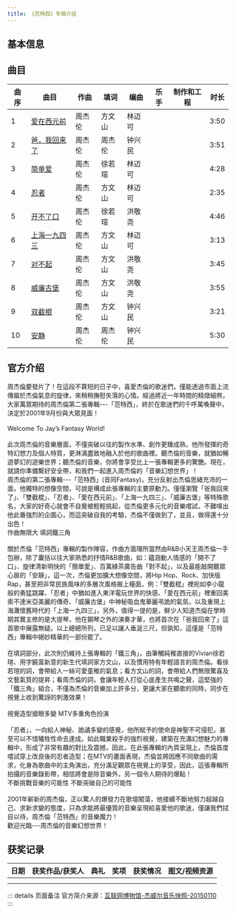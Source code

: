 ```yaml
---
title: 《范特西》专辑介绍
---
```


## 基本信息

## 曲目
| 曲序|曲目|作曲|填词|编曲|乐手|制作和工程|时长|
| ------ | ------ | ------ | ------ | ------ | ------ | ------ | ------ |
| 1  |  [爱在西元前](/composition/cd/01/01_love-before-bc.md) | 周杰伦  |方文山 | 林迈可  |   |   | 3:50 |
| 2  |  [爸，我回来了](/composition/cd/01/02_dad,i'm-home.md) | 周杰伦  |周杰伦 | 钟兴民  |   |   | 3:51 |
| 3  |  [简单爱](/composition/cd/01/03_simple-love.md) | 周杰伦  |徐若瑄 | 林迈可  |   |   | 4:28 |
| 4  |  [忍者](/composition/cd/01/04_ninja.md) | 周杰伦  |方文山 | 林迈可  |   |   | 2:35 |
| 5  |  [开不了口](/composition/cd/01/05_i-find-it-hard-to-say.md) | 周杰伦  |徐若瑄 | 洪敬尧  |   |   | 4:46 |
| 6  |  [上海一九四三](/composition/cd/01/06_shanghai-1943.md) | 周杰伦  |方文山 | 林迈可  |   |   | 3:13 |
| 7  |  [对不起](/composition/cd/01/07_sorry.md) | 周杰伦  |方文山 | 洪敬尧  |   |   | 3:45 |
| 8  |  [威廉古堡](/composition/cd/01/08_william-castle.md) | 周杰伦  |方文山 | 洪敬尧  |   |   | 3:55 |
| 9  |  [双截棍](/composition/cd/01/09_nunchucks.md) | 周杰伦  |方文山 | 钟兴民  |   |   | 3:21 |
| 10  |  [安静](/composition/cd/01/10_silence.md) | 周杰伦  |周杰伦 | 钟兴民  |   |   | 5:30 |


## 官方介绍

周杰倫要發片了！在這段不算短的日子中，喜愛杰倫的歌迷們，僅能透過市面上流傳屬於杰倫氣息的旋律，來稍稍撫慰失落的心情。經過將近一年時間的精燉細熬，大家萬眾期待的周杰倫第二張專輯---「范特西」，終於在歌迷們的千呼萬喚聲中，決定於2001年9月份與大眾見面！<br/>
<br/>
 Welcome To Jay’s Fantasy World!<br/>
<br/>
此次周杰倫的音樂層面，不僅突破以往的製作水準、創作更臻成熟，他所發揮的奇特幻想力及個人特質，更淋漓盡致地融入於他的歌曲裡。聽杰倫的音樂，就猶如暢遊夢幻的遊樂世界；聽杰倫的音樂，你將會享受比上一張專輯更多的驚艷。現在，就請你準備繫好安全帶，和我們一起進入周杰倫的「音樂幻想世界」！<br/>
周杰倫的第二張專輯---「范特西」(音同Fantasy)，充分反射出杰倫思緒充沛的一面，他獨特的想像空間，可說是構成此張專輯的主要原動力。僅僅瀏覽「爸我回來了」、「雙截棍」、「忍者」、「愛在西元前」、「上海一九四三」、「威廉古堡」等特殊歌名，大家的好奇心就會不自覺被輕輕挑起，從杰倫更多元化的音樂嚐試，不難嗅出他此番強烈的企圖心，而這突破自我的考驗，杰倫不僅做到了，並且，做得還十分出色！
<br/>
 作曲無限大 填詞鐵三角 <br/>
<br/>
關於杰倫「范特西」專輯的製作陣容，作曲方面理所當然由R&B小天王周杰倫一手包辦，除了囊括以往大家熟悉的抒情R&B歌曲，如：蘊涵動人情感的「開不了口」、旋律清新明快的「簡單愛」、百萬綠茶廣告曲「對不起」，以及最能敲開聽眾心扉的「安靜」，這一次，杰倫更加擴大想像空間，將Hip Hop、Rock、加快版Rap，甚至把非常民族風味的多層次風格搬上檯面，例：「雙截棍」裡宛如李小龍般的勇猛跳躍、「忍者」中猶如進入東洋電玩世界的快感、「愛在西元前」裡重回美索不達米亞美麗的傳奇、「威廉古堡」中神秘吸血鬼華麗弔詭的氣氛，以及重現上海灘懷舊時代的「上海一九四三」，另外，值得一提的是，鮮少人知道杰倫在學時期其實主修的是大提琴，他在鋼琴之外的演奏才華，也將首次在「爸我回來了」這首歌中展露無疑。以上總總所列，已足以讓人垂涎三尺，但孰知，這僅是「范特西」專輯中絕妙精華的一部份罷了。<br/>
<br/>
在填詞部分，此次則仍維持上張專輯的「鐵三角」，由筆觸純稚直接的Vivian徐若瑄、用字饒富新意的新生代填詞家方文山，以及慣用特有年輕語言的周杰倫。看徐若瑄的詞，會帶給人一絲可愛童稚的氣息；看方文山的詞，會帶給人們無限驚喜及文藝氣質的提昇；看周杰倫的詞，會讓年輕人打從心底產生共鳴之聲，這堅強的「鐵三角」組合，不僅為杰倫的音樂加上許多分，更讓大家在聽歌的同時，同步在視覺上收到驚訝的刺激效果！ <br/>
 <br/>
視覺造型搶眼多變  MTV多重角色扮演<br/>
<br/>
「忍者」，一向給人神秘、詭譎多變的感覺，他所賦予的使命是神聖不可侵犯，甚至可以不惜犧牲性命去達成。如此職業殺手的強烈視覺，建築在充滿幻想魅力的專輯中，形成了非常有趣的對比及震撼，因此，在此張專輯的內頁呈現上，杰倫首度嚐試穿上改良後的忍者造型；在MTV的畫面表現，杰倫並將因應不同歌曲的需求，化身為歌曲中的主角演出，充分滿足觀眾在視覺上的享受，因此，這張專輯所拍攝的音樂錄影帶，相信將會是除音樂外，另一個令人期待的爆點！
<br/>
 不斷挑戰音樂的可能性  不斷突破自己的可能性<br/>
<br/>
2001年嶄新的周杰倫，正以驚人的爆發力在歌壇闖蕩，他接續不斷地努力超越自己、求新求變的態度，只為求能將最優質的音樂呈現給喜愛他的歌迷，僅讓我們拭目以待，周杰倫「范特西」的音樂魔力！
<br/>
歡迎光臨---周杰倫的音樂幻想世界！


## 获奖记录
| 日期|获奖作品/获奖人|典礼|奖项|获奖情况|图文/视频资源|
| ------ | ------ | ------ | ------ | ------ | ------ |
|   |  |   |  |   |   |
|   |  |   |  |   |   |



::: details 页面备注
官方简介来源：[互联网博物馆-杰威尔音乐快照-20150110](https://web.archive.org/web/20150110162747/https://www.jvrmusic.com/artist/work-album_full.asp?id=15&artistid=1)<br/>
:::